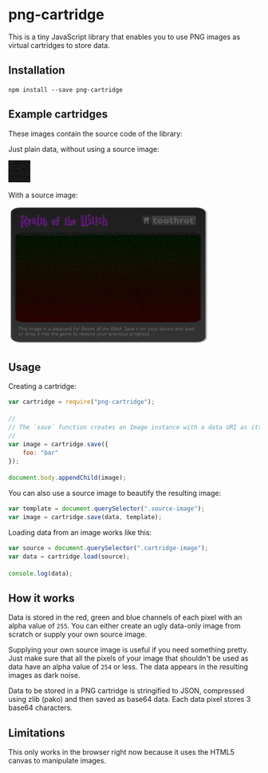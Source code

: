 # png-cartridge

This is a tiny JavaScript library that enables you to use PNG images as virtual
cartridges to store data.

## Installation

    npm install --save png-cartridge

## Example cartridges

These images contain the source code of the library:

Just plain data, without using a source image:

![Plain cartridge without pretty source image](example/plain.png)

With a source image:

![Cartridge created with a source image](example/cartridge.png)


## Usage

Creating a cartridge:

```js
var cartridge = require("png-cartridge");

//
// The `save` function creates an Image instance with a data URI as its `src`.
//
var image = cartridge.save({
    foo: "bar"
});

document.body.appendChild(image);
```

You can also use a source image to beautify the resulting image:

```js
var template = document.querySelector(".source-image");
var image = cartridge.save(data, template);
```

Loading data from an image works like this:

```js
var source = document.querySelector(".cartridge-image");
var data = cartridge.load(source);

console.log(data);
```

## How it works

Data is stored in the red, green and blue channels of each pixel with an alpha value
of `255`. You can either create an ugly data-only image from scratch or supply
your own source image.

Supplying your own source image is useful if you need something pretty. Just make sure
that all the pixels of your image that shouldn't be used as data have an alpha value
of `254` or less. The data appears in the resulting images as dark noise.

Data to be stored in a PNG cartridge is stringified to JSON, compressed using zlib (pako) and
then saved as base64 data. Each data pixel stores 3 base64 characters.

## Limitations

This only works in the browser right now because it uses the HTML5 canvas to manipulate images.
